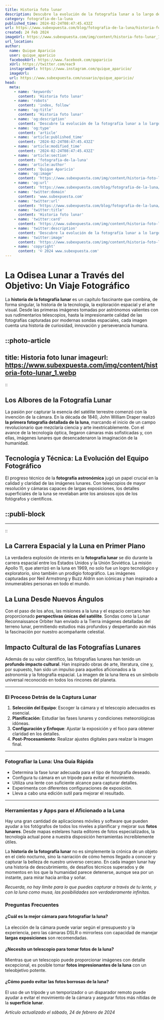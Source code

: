 ```yaml
---
title: Historia foto lunar
description: Descubre la evolución de la fotografía lunar a lo largo de la historia. Imágenes que cuentan la travesía humana hacia el espacio.
category: fotografia-de-la-luna
published_time: 2024-02-24T08:47:45.432Z
url: https://www.subexpuesta.com/blog/fotografia-de-la-luna/historia-foto-lunar
created: 24 Feb 2024
imageUrl: https://www.subexpuesta.com/img/content/historia-foto-lunar_1.webp
url_location:
author:
  name: Quique Aparicio
  user: quique_aparicio
  facebookUrl: https://www.facebook.com/qaparicio
  xUrl: https://twitter.com/eac9
  instagramUrl: https://www.instagram.com/quique_aparicio/
  imageUrl: 
  url: https://www.subexpuesta.com/usuario/quique_aparicio/
head:
  meta:
    - name: 'keywords'
      content: 'Historia foto lunar'
    - name: 'robots'
      content: 'index, follow'
    - name: 'og:title'
      content: 'Historia foto lunar'
    - name: 'og:description'
      content: 'Descubre la evolución de la fotografía lunar a lo largo de la historia. Imágenes que cuentan la travesía humana hacia el espacio.'
    - name: 'og:type'
      content: 'article'
    - name: 'article:published_time'
      content: '2024-02-24T08:47:45.432Z'
    - name: 'article:modified_time'
      content: '2024-02-24T08:47:45.432Z'
    - name: 'article:section'
      content: 'fotografia-de-la-luna'
    - name: 'article:author'
      content: 'Quique Aparicio'
    - name: 'og:image'
      content: 'https://www.subexpuesta.com/img/content/historia-foto-lunar_1.webp'
    - name: 'og:url'
      content: 'https://www.subexpuesta.com/blog/fotografia-de-la-luna/historia-foto-lunar'
    - name: 'twitter:domain'
      content: 'www.subexpuesta.com'
    - name: 'twitter:url'
      content: 'https://www.subexpuesta.com/blog/fotografia-de-la-luna/historia-foto-lunar'
    - name: 'twitter:title'
      content: 'Historia foto lunar'
    - name: 'twitter:card'
      content: 'https://www.subexpuesta.com/img/content/historia-foto-lunar_1.webp'
    - name: 'twitter:description'
      content: 'Descubre la evolución de la fotografía lunar a lo largo de la historia. Imágenes que cuentan la travesía humana hacia el espacio.'
    - name: 'twitter:image'
      content: 'https://www.subexpuesta.com/img/content/historia-foto-lunar_1.webp'
    - name: 'copyright'
      content: '© 2024 www.subexpuesta.com'
---
```

# La Odisea Lunar a Través del Objetivo: Un Viaje Fotográfico

La **historia de la fotografía lunar** es un capítulo fascinante que combina, de forma singular, la historia de la tecnología, la exploración espacial y el arte visual. Desde las primeras imágenes tomadas por astrónomos valientes con sus rudimentarios telescopios, hasta la impresionante calidad de las fotografías capturadas por modernas sondas espaciales, cada imagen cuenta una historia de curiosidad, innovación y perseverancia humana.


::photo-article
---
title: Historia foto lunar
imageurl: https://www.subexpuesta.com/img/content/historia-foto-lunar_1.webp
---
::


## Los Albores de la Fotografía Lunar

La pasión por capturar la esencia del satélite terrestre comenzó con la invención de la cámara. En la década de 1840, John William Draper realizó **la primera fotografía detallada de la luna**, marcando el inicio de un campo revolucionario que mezclaría ciencia y arte inextricablemente. Con el avance de la tecnología óptica, llegaron cámaras más sofisticadas y, con ellas, imágenes lunares que desencadenaron la imaginación de la humanidad.

## Tecnología y Técnica: La Evolución del Equipo Fotográfico

El progreso técnico de la **fotografía astronómica** jugó un papel crucial en la calidad y claridad de las imágenes lunares. Con telescopios de mayor resolución y cámaras capaces de largas exposiciones, los detalles superficiales de la luna se revelaban ante los ansiosos ojos de los fotógrafos y científicos.


  ::publi-block
  ---
  ---
  ::
  
  
## La Carrera Espacial y la Luna en Primer Plano

La verdadera explosión de interés en la **fotografía lunar** se dio durante la carrera espacial entre los Estados Unidos y la Unión Soviética. La misión Apollo 11, que aterrizó en la luna en 1969, no solo fue un logro tecnológico y exploratorio, sino también un prodigio fotográfico. Las imágenes capturadas por Neil Armstrong y Buzz Aldrin son icónicas y han inspirado a innumerables personas en todo el mundo.

## La Luna Desde Nuevos Ángulos

Con el paso de los años, las misiones a la luna y el espacio cercano han proporcionado **perspectivas únicas del satélite**. Sondas como la Lunar Reconnaissance Orbiter han enviado a la Tierra imágenes detalladas del terreno lunar, permitiendo estudios más profundos y despertando aún más la fascinación por nuestro acompañante celestial.

## Impacto Cultural de las Fotografías Lunares

Además de su valor científico, las fotografías lunares han tenido un **profundo impacto cultural**. Han inspirado obras de arte, literatura, cine y, por supuesto, han sido un impulso para aquellos aficionados a la astronomía y la fotografía espacial. La imagen de la luna llena es un símbolo universal reconocido en todos los rincones del planeta.

--- 

### El Proceso Detrás de la Captura Lunar

1. **Selección del Equipo**: Escoger la cámara y el telescopio adecuados es esencial.
2. **Planificación**: Estudiar las fases lunares y condiciones meteorológicas idóneas.
3. **Configuración y Enfoque**: Ajustar la exposición y el foco para obtener claridad en los detalles.
4. **Post-Procesamiento**: Realizar ajustes digitales para realzar la imagen final.

---

### Fotografiar la Luna: Una Guía Rápida

- Determina la fase lunar adecuada para el tipo de fotografía deseado.
- Configura tu cámara en un trípode para evitar el movimiento.
- Utiliza una lente con suficiente alcance para capturar detalles.
- Experimenta con diferentes configuraciones de exposición.
- Lleva a cabo una edición sutil para mejorar el resultado.

---

### Herramientas y Apps para el Aficionado a la Luna

Hay una gran cantidad de aplicaciones móviles y software que pueden ayudar a los fotógrafos de todos los niveles a planificar y mejorar sus **fotos lunares**. Desde mapas estelares hasta editores de fotos especializados, la tecnología actual pone a nuestra disposición herramientas increíblemente útiles.

La **historia de la fotografía lunar** no es simplemente la crónica de un objeto en el cielo nocturno, sino la narración de cómo hemos llegado a conocer y capturar la belleza de nuestro universo cercano. En cada imagen lunar hay una historia de descubrimiento, de desafíos técnicos superados y de momentos en los que la humanidad parece detenerse, aunque sea por un instante, para mirar hacia arriba y soñar.

*Recuerda, no hay límite para lo que puedes capturar a través de tu lente, y con la luna como musa, las posibilidades son verdaderamente infinitas.*

### Preguntas Frecuentes

#### ¿Cuál es la mejor cámara para fotografiar la luna?
La elección de la cámara puede variar según el presupuesto y la experiencia, pero las cámaras DSLR o mirrorless con capacidad de manejar **largas exposiciones** son recomendadas.

#### ¿Necesito un telescopio para tomar fotos de la luna?
Mientras que un telescopio puede proporcionar imágenes con detalle excepcional, es posible tomar **fotos impresionantes de la luna** con un teleobjetivo potente.

#### ¿Cómo puedo evitar las fotos borrosas de la luna?
El uso de un trípode y un temporizador o un disparador remoto puede ayudar a evitar el movimiento de la cámara y asegurar fotos más nítidas de la **superficie lunar**.

_Artículo actualizado el sábado, 24 de febrero de 2024_